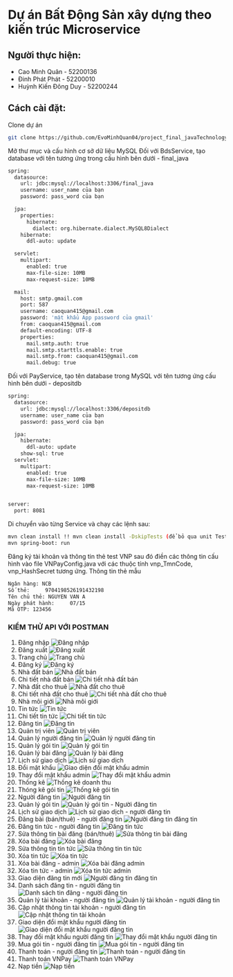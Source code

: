 # Dự án Bất Động Sản xây dựng theo kiến trúc Microservice
## Người thực hiện:
- Cao Minh Quân - 52200136
- Đinh Phát Phát - 52200010
- Huỳnh Kiến Đông Duy - 52200244

## Cách cài đặt:
Clone dự án 
```bash
git clone https://github.com/EvoMinhQuan04/project_final_javaTechnology.git
```
Mở thư mục và cấu hình cơ sở dữ liệu MySQL
Đối với BdsService, tạo database với tên tương ứng trong cấu hình bên dưới - final_java
```bash
spring:
  datasource:
    url: jdbc:mysql://localhost:3306/final_java
    username: user_name của bạn
    password: pass_word của bạn

  jpa:
    properties:
      hibernate:
        dialect: org.hibernate.dialect.MySQL8Dialect
    hibernate:
      ddl-auto: update

  servlet:
    multipart:
      enabled: true
      max-file-size: 10MB
      max-request-size: 10MB

  mail:
    host: smtp.gmail.com
    port: 587
    username: caoquan415@gmail.com
    password: 'mật khẩu App password của gmail'  
    from: caoquan415@gmail.com    
    default-encoding: UTF-8     
    properties:
      mail.smtp.auth: true
      mail.smtp.starttls.enable: true
      mail.smtp.from: caoquan415@gmail.com
      mail.debug: true
```
Đối với PayService, tạo tên database trong MySQL với tên tương ứng cấu hình bên dưới - depositdb
```bash
spring:
  datasource:
    url: jdbc:mysql://localhost:3306/depositdb
    username: user_name của bạn
    password: pass_word của bạn

  jpa:
    hibernate:
      ddl-auto: update
    show-sql: true
  servlet:
    multipart:
      enabled: true
      max-file-size: 10MB
      max-request-size: 10MB


server:
  port: 8081
```
Di chuyển vào từng Service và chạy các lệnh sau:
```bash
mvn clean install !! mvn clean install -DskipTests (để bỏ qua unit Test)
mvn spring-boot: run
```
Đăng ký tài khoản và thông tin thẻ test VNP sau đó điền các thông tin cấu hình vào file VNPayConfig.java với các thuộc tính vnp_TmnCode, vnp_HashSecret tương ứng.
Thông tin thẻ mẫu 
```bash
Ngân hàng: NCB
Số thẻ: 	9704198526191432198
Tên chủ thẻ: NGUYEN VAN A
Ngày phát hành: 	07/15
Mã OTP: 123456
```
### KIỂM THỬ API VỚI POSTMAN
1. Đăng nhập
![Đăng nhập](https://github.com/user-attachments/assets/e523868a-a2ec-41b2-a7f2-f52026ae01f7)
2. Đăng xuất
![Đăng xuất](https://github.com/user-attachments/assets/18d344f5-d823-4bb7-8b27-ffd23bf37d37)
3. Trang chủ
![Trang chủ](https://github.com/user-attachments/assets/c82af0b7-27bc-4988-95c9-30fa525e03f1)
4. Đăng ký
![Đăng ký](https://github.com/user-attachments/assets/30762f48-356d-4a1a-a246-b74860127f76)
5. Nhà đất bán
![Nhà đất bán](https://github.com/user-attachments/assets/917e7b07-a079-4f70-9e72-bb1349d71060)
6. Chi tiết nhà đất bán
![Chi tiết nhà đất bán](https://github.com/user-attachments/assets/01abdf41-9a77-4d34-8b56-6ca5cfa238aa)
7. Nhà đất cho thuê
![Nhà đất cho thuê](https://github.com/user-attachments/assets/edff55be-967d-4d2f-8cc8-42ea5f01838e)
8. Chi tiết nhà đất cho thuê
![Chi tiết nhà đất cho thuê](https://github.com/user-attachments/assets/b3bf4f96-7072-4845-beb8-8f7d9a0399a9)
9. Nhà môi giới
![Nhà môi giới](https://github.com/user-attachments/assets/547e1588-7128-45a6-92c8-785ae7d64fcb)
10. Tin tức
![Tin tức](https://github.com/user-attachments/assets/e42638b5-dc60-42ee-a9d2-8b25fdea5719)
11. Chi tiết tin tức
![Chi tiết tin tức](https://github.com/user-attachments/assets/14b8cfa6-91fa-4ed4-8932-83ffc60a29fe)
12. Đăng tin
![Đăng tin](https://github.com/user-attachments/assets/0abf3a78-107c-436e-bc7c-dddca0ba8428)
13. Quản trị viên
![Quản trị viên](https://github.com/user-attachments/assets/9f4db1c9-1462-443c-9296-7ac9358f6acb)
14. Quản lý người đăng tin
![Quản lý người đăng tin](https://github.com/user-attachments/assets/591a83ce-b280-4c29-b943-f44df5027172)
15. Quản lý gói tin
![Quản lý gói tin](https://github.com/user-attachments/assets/2cb50e2b-d7b7-4b51-90d9-fc0b6db39f50)
16. Quản lý bài đăng
![Quản lý bài đăng](https://github.com/user-attachments/assets/88521f4c-be99-4e65-b8d3-daa165be93a6)
17. Lịch sử giao dịch
![Lịch sử giao dịch](https://github.com/user-attachments/assets/6a40f8fc-761b-4167-9477-fbcc88195148)
18. Đổi mật khẩu
![Giao diện đổi mật khẩu admin](https://github.com/user-attachments/assets/a8f2d2e2-cc06-46cb-a8b1-19b83f515d41)
19. Thay đổi mật khẩu admin
![Thay đổi mật khẩu admin](https://github.com/user-attachments/assets/64b3c577-ec6c-4008-9939-35001a336a7a)
20. Thống kê
![Thống kê doanh thu](https://github.com/user-attachments/assets/0693e7e1-af05-4164-b55b-40d6999d0dca)
21. Thóng kê gói tin
![Thống kê gói tin](https://github.com/user-attachments/assets/3f5b245c-cf7d-4f00-9fb2-6bdb1a0c7e6b)
22. Người đăng tin
![Người đăng tin](https://github.com/user-attachments/assets/3a741da3-b325-4a80-a920-5388b328290e)
23. Quản lý gói tin
![Quản lý gói tin - Người đăng tin](https://github.com/user-attachments/assets/7f5c8ba6-8ddd-45b9-a2f6-5a4f129d2af6)
24. Lịch sử giao dịch
![Lịch sử giao dịch - người đăng tin](https://github.com/user-attachments/assets/602462e7-719a-42fb-bbe4-7447aa9571e5)
25. Đăng bài (bán/thuê) - người đăng tin
![Người đăng tin đăng tin](https://github.com/user-attachments/assets/58893576-608a-4e62-ae40-bef68783fab6)
26. Đăng tin tức - người đăng tin
![Đăng tin tức](https://github.com/user-attachments/assets/f00e17dc-02c7-4e4b-a400-c1ce9dc10ff3)
27. Sửa thông tin bài đăng (bán/thuê)
![Sửa thông tin bài đăng](https://github.com/user-attachments/assets/83d811d3-e152-4861-9af5-39c82ff65703)
28. Xóa bài đăng
![Xóa bài đăng](https://github.com/user-attachments/assets/cbebd62e-b921-4a43-935c-39863098fa52)
29. Sửa thông tin tin tức
![Sửa thông tin tin tức](https://github.com/user-attachments/assets/36e15ee6-5ef8-4ba4-bd40-c5791ab67dbb)
30. Xóa tin tức
![Xóa tin tức](https://github.com/user-attachments/assets/191aab14-39ec-4b39-8049-7987dfddd4fe)
31. Xóa bài đăng - admin
![Xóa bài đăng admin](https://github.com/user-attachments/assets/23b9140c-7ed9-4331-af8a-809f74da7842)
32. Xóa tin tức - admin
![Xóa tin tức admin](https://github.com/user-attachments/assets/7059de0c-771e-4196-9385-7d7370f0d9f8)
33. Giao diện đăng tin mới
![Người đăng tin đăng tin](https://github.com/user-attachments/assets/7c3b878d-67a4-4964-938f-3eb28c93a9e7)
34. Danh sách đăng tin - người đăng tin
![Danh sách tin đăng - người đăng tin](https://github.com/user-attachments/assets/6e305878-b969-429e-b801-3a868bd92ed3)
35. Quản lý tài khoản - người đăng tin
![Quản lý tài khoản - người đăng tin](https://github.com/user-attachments/assets/c68b443b-3824-404e-89af-fa6e1b07b8ad)
36. Cập nhật thông tin tài khoản - người đăng tin
![Cập nhật thông tin tài khoản](https://github.com/user-attachments/assets/e776743f-5544-4f77-8eae-aa14db2bedb4)
37. Giao diện đổi mật khẩu người đăng tin
![Giao diện đổi mật khẩu người đăng tin](https://github.com/user-attachments/assets/d63c15c8-d4b7-4801-9e8c-a190dd14978d)
38. Thay đổi mật khẩu người đăng tin
![Thay đổi mật khẩu người đăng tin](https://github.com/user-attachments/assets/eaec6b77-5530-48e0-9b17-496adf550e66)
39. Mua gói tin - người đăng tin
![Mua gói tin - người đăng tin](https://github.com/user-attachments/assets/7c245cc5-f1e5-4fb3-a648-793afe78ae52)
40. Thanh toán - người đăng tin
![Thanh toán - người đăng tin](https://github.com/user-attachments/assets/c2140f0f-0191-4801-8027-e0ef323ff458)
41. Thanh toán VNPay
![Thanh toán VNPay](https://github.com/user-attachments/assets/f2efa225-2cac-4694-9005-0604fb1b1c00)
42. Nạp tiền
![Nạp tiền](https://github.com/user-attachments/assets/a4b2404f-14c5-4d97-9185-74388dba03a1)
